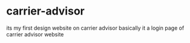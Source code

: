 # carrier-advisor
its my first design website on carrier advisor basically it a login page of carrier advisor website 
